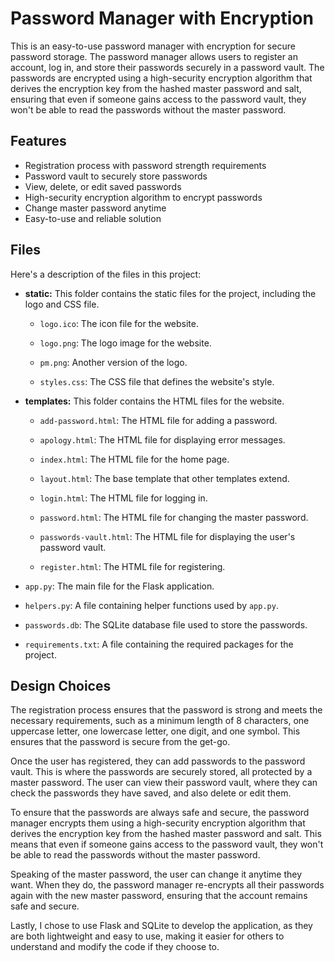 # Password Manager with Encryption

This is an easy-to-use password manager with encryption for secure password storage. The password manager allows users to register an account, log in, and store their passwords securely in a password vault. The passwords are encrypted using a high-security encryption algorithm that derives the encryption key from the hashed master password and salt, ensuring that even if someone gains access to the password vault, they won't be able to read the passwords without the master password.

## Features

- Registration process with password strength requirements
- Password vault to securely store passwords
- View, delete, or edit saved passwords
- High-security encryption algorithm to encrypt passwords
- Change master password anytime
- Easy-to-use and reliable solution

## Files

Here's a description of the files in this project:

- **static:** This folder contains the static files for the project, including the logo and CSS file.

    - `logo.ico`: The icon file for the website.

    - `logo.png`: The logo image for the website.

    - `pm.png`: Another version of the logo.

    - `styles.css`: The CSS file that defines the website's style.

- **templates:** This folder contains the HTML files for the website.

    - `add-password.html`: The HTML file for adding a password.

    - `apology.html`: The HTML file for displaying error messages.

    - `index.html`: The HTML file for the home page.

    - `layout.html`: The base template that other templates extend.

    - `login.html`: The HTML file for logging in.

    - `password.html`: The HTML file for changing the master password.

    - `passwords-vault.html`: The HTML file for displaying the user's password vault.

    - `register.html`: The HTML file for registering.

- `app.py`: The main file for the Flask application.

- `helpers.py`: A file containing helper functions used by `app.py`.

- `passwords.db`: The SQLite database file used to store the passwords.

- `requirements.txt`: A file containing the required packages for the project.

## Design Choices

The registration process ensures that the password is strong and meets the necessary requirements, such as a minimum length of 8 characters, one uppercase letter, one lowercase letter, one digit, and one symbol. This ensures that the password is secure from the get-go.

Once the user has registered, they can add passwords to the password vault. This is where the passwords are securely stored, all protected by a master password. The user can view their password vault, where they can check the passwords they have saved, and also delete or edit them.

To ensure that the passwords are always safe and secure, the password manager encrypts them using a high-security encryption algorithm that derives the encryption key from the hashed master password and salt. This means that even if someone gains access to the password vault, they won't be able to read the passwords without the master password.

Speaking of the master password, the user can change it anytime they want. When they do, the password manager re-encrypts all their passwords again with the new master password, ensuring that the account remains safe and secure.

Lastly, I chose to use Flask and SQLite to develop the application, as they are both lightweight and easy to use, making it easier for others to understand and modify the code if they choose to.
